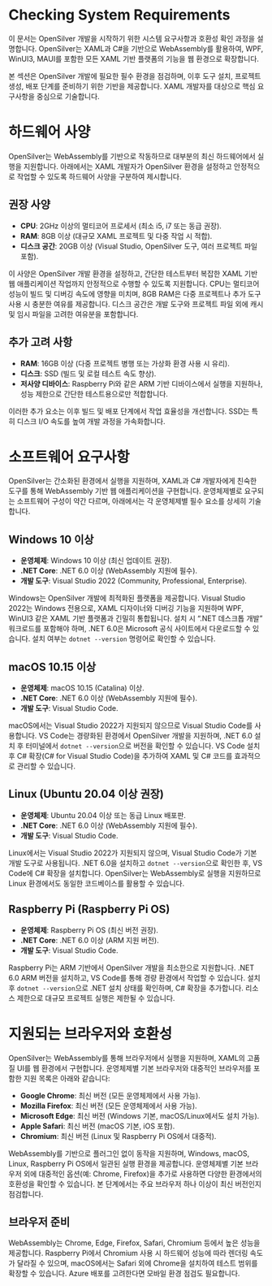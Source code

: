 # Checking System Requirements
이 문서는 OpenSilver 개발을 시작하기 위한 시스템 요구사항과 호환성 확인 과정을 설명합니다. OpenSilver는 XAML과 C#을 기반으로 WebAssembly를 활용하여, WPF, WinUI3, MAUI를 포함한 모든 XAML 기반 플랫폼의 기능을 웹 환경으로 확장합니다. 

본 섹션은 OpenSilver 개발에 필요한 필수 환경을 점검하며, 이후 도구 설치, 프로젝트 생성, 배포 단계를 준비하기 위한 기반을 제공합니다. XAML 개발자를 대상으로 핵심 요구사항을 중심으로 기술합니다.

# 하드웨어 사양  
OpenSilver는 WebAssembly를 기반으로 작동하므로 대부분의 최신 하드웨어에서 실행을 지원합니다. 아래에서는 XAML 개발자가 OpenSilver 환경을 설정하고 안정적으로 작업할 수 있도록 하드웨어 사양을 구분하여 제시합니다.

## 권장 사양  
- **CPU**: 2GHz 이상의 멀티코어 프로세서 (최소 i5, i7 또는 동급 권장).  
- **RAM**: 8GB 이상 (대규모 XAML 프로젝트 및 다중 작업 시 적합).  
- **디스크 공간**: 20GB 이상 (Visual Studio, OpenSilver 도구, 여러 프로젝트 파일 포함).  

이 사양은 OpenSilver 개발 환경을 설정하고, 간단한 테스트부터 복잡한 XAML 기반 웹 애플리케이션 작업까지 안정적으로 수행할 수 있도록 지원합니다. CPU는 멀티코어 성능이 빌드 및 디버깅 속도에 영향을 미치며, 8GB RAM은 다중 프로젝트나 추가 도구 사용 시 충분한 여유를 제공합니다. 디스크 공간은 개발 도구와 프로젝트 파일 외에 캐시 및 임시 파일을 고려한 여유분을 포함합니다.

## 추가 고려 사항  
- **RAM**: 16GB 이상 (다중 프로젝트 병행 또는 가상화 환경 사용 시 유리).  
- **디스크**: SSD (빌드 및 로컬 테스트 속도 향상).  
- **저사양 디바이스**: Raspberry Pi와 같은 ARM 기반 디바이스에서 실행을 지원하나, 성능 제한으로 간단한 테스트용으로만 적합합니다.  

이러한 추가 요소는 이후 빌드 및 배포 단계에서 작업 효율성을 개선합니다. SSD는 특히 디스크 I/O 속도를 높여 개발 과정을 가속화합니다.

# 소프트웨어 요구사항  
OpenSilver는 간소화된 환경에서 실행을 지원하며, XAML과 C# 개발자에게 친숙한 도구를 통해 WebAssembly 기반 웹 애플리케이션을 구현합니다. 운영체제별로 요구되는 소프트웨어 구성이 약간 다르며, 아래에서는 각 운영체제별 필수 요소를 상세히 기술합니다.

## Windows 10 이상  
- **운영체제**: Windows 10 이상 (최신 업데이트 권장).  
- **.NET Core**: .NET 6.0 이상 (WebAssembly 지원에 필수).  
- **개발 도구**: Visual Studio 2022 (Community, Professional, Enterprise).  

Windows는 OpenSilver 개발에 최적화된 플랫폼을 제공합니다. Visual Studio 2022는 Windows 전용으로, XAML 디자이너와 디버깅 기능을 지원하며 WPF, WinUI3 같은 XAML 기반 플랫폼과 긴밀히 통합됩니다. 설치 시 “.NET 데스크톱 개발” 워크로드를 포함해야 하며, .NET 6.0은 Microsoft 공식 사이트에서 다운로드할 수 있습니다. 설치 여부는 `dotnet --version` 명령어로 확인할 수 있습니다.

## macOS 10.15 이상  
- **운영체제**: macOS 10.15 (Catalina) 이상.  
- **.NET Core**: .NET 6.0 이상 (WebAssembly 지원에 필수).  
- **개발 도구**: Visual Studio Code.  

macOS에서는 Visual Studio 2022가 지원되지 않으므로 Visual Studio Code를 사용합니다. VS Code는 경량화된 환경에서 OpenSilver 개발을 지원하며, .NET 6.0 설치 후 터미널에서 `dotnet --version`으로 버전을 확인할 수 있습니다. VS Code 설치 후 C# 확장(C# for Visual Studio Code)을 추가하여 XAML 및 C# 코드를 효과적으로 관리할 수 있습니다.

## Linux (Ubuntu 20.04 이상 권장)  
- **운영체제**: Ubuntu 20.04 이상 또는 동급 Linux 배포판.  
- **.NET Core**: .NET 6.0 이상 (WebAssembly 지원에 필수).  
- **개발 도구**: Visual Studio Code.  

Linux에서는 Visual Studio 2022가 지원되지 않으며, Visual Studio Code가 기본 개발 도구로 사용됩니다. .NET 6.0을 설치하고 `dotnet --version`으로 확인한 후, VS Code에 C# 확장을 설치합니다. OpenSilver는 WebAssembly로 실행을 지원하므로 Linux 환경에서도 동일한 코드베이스를 활용할 수 있습니다.

## Raspberry Pi (Raspberry Pi OS)  
- **운영체제**: Raspberry Pi OS (최신 버전 권장).  
- **.NET Core**: .NET 6.0 이상 (ARM 지원 버전).  
- **개발 도구**: Visual Studio Code.  

Raspberry Pi는 ARM 기반에서 OpenSilver 개발을 최소한으로 지원합니다. .NET 6.0 ARM 버전을 설치하고, VS Code를 통해 경량 환경에서 작업할 수 있습니다. 설치 후 `dotnet --version`으로 .NET 설치 상태를 확인하며, C# 확장을 추가합니다. 리소스 제한으로 대규모 프로젝트 실행은 제한될 수 있습니다.

# 지원되는 브라우저와 호환성  
OpenSilver는 WebAssembly를 통해 브라우저에서 실행을 지원하며, XAML의 고품질 UI를 웹 환경에서 구현합니다. 운영체제별 기본 브라우저와 대중적인 브라우저를 포함한 지원 목록은 아래와 같습니다:

- **Google Chrome**: 최신 버전 (모든 운영체제에서 사용 가능).  
- **Mozilla Firefox**: 최신 버전 (모든 운영체제에서 사용 가능).  
- **Microsoft Edge**: 최신 버전 (Windows 기본, macOS/Linux에서도 설치 가능).  
- **Apple Safari**: 최신 버전 (macOS 기본, iOS 포함).  
- **Chromium**: 최신 버전 (Linux 및 Raspberry Pi OS에서 대중적).  

WebAssembly를 기반으로 플러그인 없이 동작을 지원하며, Windows, macOS, Linux, Raspberry Pi OS에서 일관된 실행 환경을 제공합니다. 운영체제별 기본 브라우저 외에 대중적인 옵션(예: Chrome, Firefox)을 추가로 사용하면 다양한 환경에서의 호환성을 확인할 수 있습니다. 본 단계에서는 주요 브라우저 하나 이상이 최신 버전인지 점검합니다.

## 브라우저 준비  
WebAssembly는 Chrome, Edge, Firefox, Safari, Chromium 등에서 높은 성능을 제공합니다. Raspberry Pi에서 Chromium 사용 시 하드웨어 성능에 따라 렌더링 속도가 달라질 수 있으며, macOS에서는 Safari 외에 Chrome을 설치하여 테스트 범위를 확장할 수 있습니다. Azure 배포를 고려한다면 모바일 환경 점검도 필요합니다.